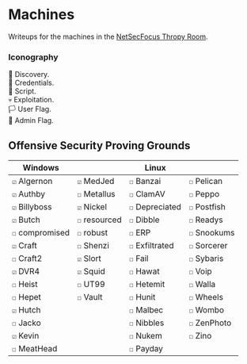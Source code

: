 # Machines

Writeups for the machines in the [NetSecFocus Thropy Room](https://docs.google.com/spreadsheets/u/1/d/1dwSMIAPIam0PuRBkCiDI88pU3yzrqqHkDtBngUHNCw8/htmlview#).

### Iconography

🔎 Discovery.\
🔑 Credentials.\
📝 Script.\
💀 Exploitation.\
🏳 User Flag.\
🏴 Admin Flag.

## Offensive Security Proving Grounds

| Windows          |                  | Linux            |                  |
| -----------------|------------------|------------------|------------------|
| `☑` Algernon     | `☑` MedJed       | `☐` Banzai       | `☐` Pelican      |
| `☑` Authby       | `☐` Metallus     | `☐` ClamAV       | `☐` Peppo        |
| `☑` Billyboss    | `☑` Nickel       | `☐` Depreciated  | `☐` Postfish     |
| `☑` Butch        | `☐` resourced    | `☐` Dibble       | `☐` Readys       |
| `☐` compromised  | `☐` robust       | `☐` ERP          | `☐` Snookums     |
| `☑` Craft        | `☐` Shenzi       | `☐` Exfiltrated  | `☐` Sorcerer     |
| `☐` Craft2       | `☑` Slort        | `☐` Fail         | `☐` Sybaris      |
| `☑` DVR4         | `☑` Squid        | `☐` Hawat        | `☐` Voip         |
| `☐` Heist        | `☐` UT99         | `☐` Hetemit      | `☐` Walla        |
| `☐` Hepet        | `☐` Vault        | `☐` Hunit        | `☐` Wheels       |
| `☑` Hutch        |                  | `☐` Malbec       | `☐` Wombo        |
| `☐` Jacko        |                  | `☐` Nibbles      | `☐` ZenPhoto     |
| `☑` Kevin        |                  | `☐` Nukem        | `☐` Zino         |
| `☐` MeatHead     |                  | `☐` Payday       |                  |